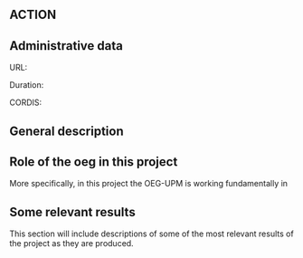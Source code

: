 ## ACTION


## Administrative data

URL: 

Duration: 

CORDIS: 

## General description



## Role of the oeg in this project
More specifically, in this project the OEG-UPM is working fundamentally in 



## Some relevant results
This section will include descriptions of some of the most relevant results of the project as they are produced.